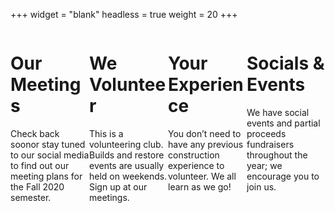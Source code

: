 +++
widget = "blank"
headless = true
weight = 20
+++
<html>
  <head>
    <style>
      /* Make four columns of equal size */
      .column {
        float: left;
        width: 25%;
        }
      .body {
      width: 100%;
      }
      /* Responsive layout - when the screen is less than 600px wide, make the two columns stack on top of each other instead of next to each other */
      @media screen and (max-width: 600px) {
      .column {
        width: 100%;
      }
  } 
    </style>
  </head>
	<body>
    <div id="info">
     <div class="column">
      <h1>Our Meetings</h1>
      <p>Check back soonor stay tuned to our social media to find out our meeting plans for the Fall 2020 semester.</p>
     </div>
     <div class="column">
      <h1>We Volunteer</h1>
      <p>This is a volunteering club. Builds and restore events are usually held on weekends. Sign up at our meetings.</p>
     </div>
     <div class="column">
      <h1>Your Experience</h1>
      <p>You don’t need to have any previous construction experience to volunteer. We all learn as we go!</p>
     </div>
     <div class="column">
      <h1>Socials & Events</h1>
      <p>We have social events and partial proceeds fundraisers throughout the year; we encourage you to join us.</p>
     </div>
    </div>
	</body>    
</html>
